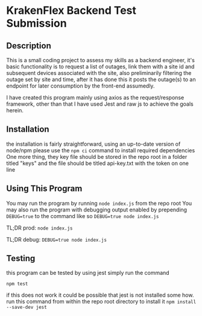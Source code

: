 # KrakenFlex Backend Test Submission 

## Description
This is a small coding project to assess my skills as a backend engineer, it's basic functionality is to request a list of outages, link them with a site id and subsequent devices associated with the site, also preliminarily filtering the outage set by site and time, after it has done this it posts the outage(s) to an endpoint for later consumption by the front-end assumedly. 

I have created this program mainly using axios as the request/response framework, other than that I have used Jest and raw js to achieve the goals herein.

## Installation
the installation is fairly straightforward, using an up-to-date version of node/npm please use the `npm ci` command to install required dependencies
One more thing, they key file should be stored in the repo root in a folder titled "keys" and the file should be titled api-key.txt with the token on one line
## Using This Program
You may run the program by running `node index.js` from the repo root
You may also run the program with debugging output enabled by prepending `DEBUG=true` to the command like so `DEBUG=true node index.js`

TL;DR prod: `node index.js`

TL;DR debug: `DEBUG=true node index.js`

## Testing 
this program can be tested by using jest
simply run the command 

`npm test` 

if this does not work it could be possible that jest is not installed some how. 
run this command from within the repo root directory to install it
`npm install --save-dev jest` 


